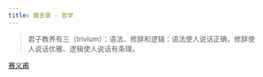 ```yaml
---
title: 箴言录 - 哲学
---
```



> 君子教养有三（trivium）：语法、修辞和逻辑：语法使人说话正确，修辞使人说话优雅、逻辑使人说话有条理。

[赛义甫](https://site.douban.com/145723/room/3728966/)
